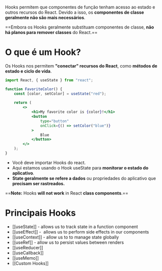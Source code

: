 Hooks permitem que componentes de função tenham acesso ao estado e outros recursos do React. Devido a isso, os **componentes de classe geralmente não são mais necessários**.

==Embora os Hooks geralmente substituam componentes de classe, **não há planos para remover classes** do React.==
# O que é um Hook?
Os Hooks nos permitem **"conectar" recursos do React**, como **métodos de estado e ciclo de vida**.
```jsx
import React, { useState } from "react";

function FavoriteColor() {
	const [color, setColor] = useState("red");
	
	return (
		<>
			<h1>My favorite color is {color}!</h1>
			<button
				type="button"
				onClick={() => setColor("blue")}
			>
				Blue
			</button>
		</>
	);
}
```

- Você deve importar Hooks do react.
- Aqui estamos usando o Hook useState para **monitorar o estado do aplicativo**.
- **State geralmente se refere a dados** ou propriedades do aplicativo que **precisam ser rastreados.**

==**Note:** Hooks **will not work** in React **class components**.==
# Principais Hooks
- [[useState]] - allows us to track state in a function component
- [[useEffect]] -  allows us to perform side effects in our components
- [[useContext]] - allow us to to manage state globally
- [[useRef]] - allow us to persist values between renders
- [[useReducer]]
- [[useCallback]]
- [[useMemo]]
- [[Custom Hooks]]
